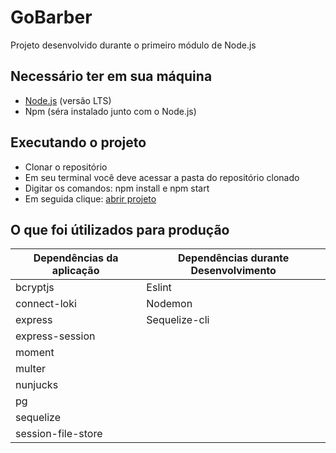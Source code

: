 # GoBarber
Projeto desenvolvido durante o primeiro módulo de Node.js

## Necessário ter em sua máquina
<ul>
  <li><a href="https://nodejs.org/en/">Node.js</a> (versão LTS)</li>
  <li>Npm (séra instalado junto com o Node.js)</li>
</ul>

## Executando o projeto
<ul>
 <li>Clonar o repositório</li>
 <li>Em seu terminal você deve acessar a pasta do repositório clonado</li>
 <li>Digitar os comandos: npm install e npm start</li>
 <li>Em seguida clique: <a href="https://localhost:3000/">abrir projeto</a></li>
</ul>


## O que foi útilizados para produção
|Dependências da aplicação          | Dependências durante Desenvolvimento|
|-----------------------------------|-------------------------------------|
|bcryptjs                           |Eslint                               |
|connect-loki                       |Nodemon                              |
|express                            |Sequelize-cli                        |
|express-session                    |                                     |
|moment                             |                                     |
|multer                             |                                     |
|nunjucks                           |                                     |
|pg                                 |                                     |
|sequelize                          |                                     |
|session-file-store                 |                                     |



